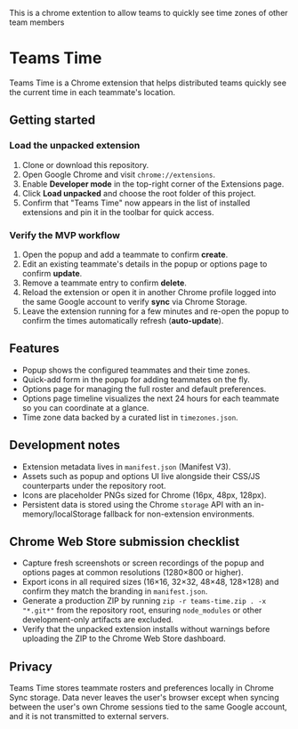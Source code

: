 This is a chrome extention to allow teams to quickly see time zones of other team members
# Teams Time

Teams Time is a Chrome extension that helps distributed teams quickly see the current time in each teammate's location.

## Getting started

### Load the unpacked extension

1. Clone or download this repository.
2. Open Google Chrome and visit `chrome://extensions`.
3. Enable **Developer mode** in the top-right corner of the Extensions page.
4. Click **Load unpacked** and choose the root folder of this project.
5. Confirm that "Teams Time" now appears in the list of installed extensions and pin it in the toolbar for quick access.

### Verify the MVP workflow

1. Open the popup and add a teammate to confirm **create**.
2. Edit an existing teammate's details in the popup or options page to confirm **update**.
3. Remove a teammate entry to confirm **delete**.
4. Reload the extension or open it in another Chrome profile logged into the same Google account to verify **sync** via Chrome Storage.
5. Leave the extension running for a few minutes and re-open the popup to confirm the times automatically refresh (**auto-update**).

## Features

- Popup shows the configured teammates and their time zones.
- Quick-add form in the popup for adding teammates on the fly.
- Options page for managing the full roster and default preferences.
- Options page timeline visualizes the next 24 hours for each teammate so you can coordinate at a glance.
- Time zone data backed by a curated list in `timezones.json`.

## Development notes

- Extension metadata lives in `manifest.json` (Manifest V3).
- Assets such as popup and options UI live alongside their CSS/JS counterparts under the repository root.
- Icons are placeholder PNGs sized for Chrome (16px, 48px, 128px).
- Persistent data is stored using the Chrome `storage` API with an in-memory/localStorage fallback for non-extension environments.

## Chrome Web Store submission checklist

- Capture fresh screenshots or screen recordings of the popup and options pages at common resolutions (1280×800 or higher).
- Export icons in all required sizes (16×16, 32×32, 48×48, 128×128) and confirm they match the branding in `manifest.json`.
- Generate a production ZIP by running `zip -r teams-time.zip . -x "*.git*"` from the repository root, ensuring `node_modules` or other development-only artifacts are excluded.
- Verify that the unpacked extension installs without warnings before uploading the ZIP to the Chrome Web Store dashboard.

## Privacy

Teams Time stores teammate rosters and preferences locally in Chrome Sync storage. Data never leaves the user's browser except when syncing between the user's own Chrome sessions tied to the same Google account, and it is not transmitted to external servers.
